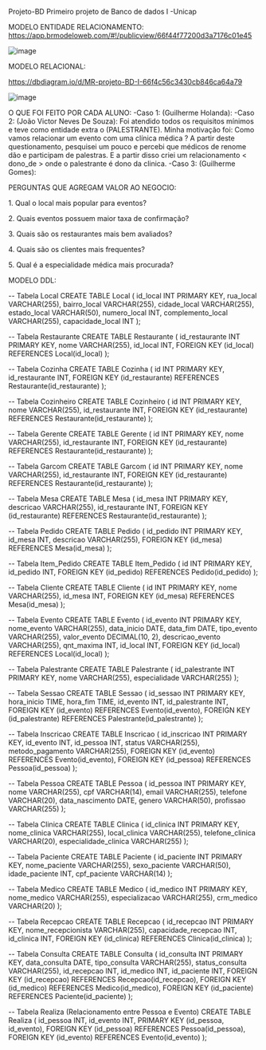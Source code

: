 Projeto-BD
Primeiro projeto de Banco de dados I -Unicap

MODELO ENTIDADE RELACIONAMENTO: 
https://app.brmodeloweb.com/#!/publicview/66f44f77200d3a7176c01e45

![image](https://github.com/user-attachments/assets/3849f5ce-c2d8-4d38-bfaa-433ccbaa92dd)


MODELO RELACIONAL: 

https://dbdiagram.io/d/MR-projeto-BD-I-66f4c56c3430cb846ca64a79

![image](https://github.com/user-attachments/assets/f0c9e259-ed99-4e60-90d5-08c606b503b7)

O QUE FOI FEITO POR CADA ALUNO: 
-Caso 1: (Guilherme Holanda):
-Caso 2: (João Victor Neves De Souza): Foi atendido todos os requisitos mínimos e teve como entidade extra o (PALESTRANTE). 
Minha motivação foi: Como vamos relacionar um evento com uma clínica médica ? 
A partir deste questionamento, pesquisei um pouco e percebi que médicos de renome dão e participam de palestras. 
E a partir disso criei um relacionamento < dono_de > onde o palestrante é dono da clinica. 
-Caso 3: (Guilherme Gomes):







PERGUNTAS QUE AGREGAM VALOR AO NEGOCIO:

1.⁠ ⁠Qual o local mais popular para eventos?

2.⁠ ⁠Quais eventos possuem maior taxa de confirmação?

3.⁠ ⁠Quais são os restaurantes mais bem avaliados?

4.⁠ ⁠Quais são os clientes mais frequentes?

5.⁠ ⁠Qual é a especialidade médica mais procurada?


MODELO DDL: 

-- Tabela Local
CREATE TABLE Local (
    id_local INT PRIMARY KEY,
    rua_local VARCHAR(255),
    bairro_local VARCHAR(255),
    cidade_local VARCHAR(255),
    estado_local VARCHAR(50),
    numero_local INT,
    complemento_local VARCHAR(255),
    capacidade_local INT
);

-- Tabela Restaurante
CREATE TABLE Restaurante (
    id_restaurante INT PRIMARY KEY,
    nome VARCHAR(255),
    id_local INT,
    FOREIGN KEY (id_local) REFERENCES Local(id_local)
);

-- Tabela Cozinha
CREATE TABLE Cozinha (
    id INT PRIMARY KEY,
    id_restaurante INT,
    FOREIGN KEY (id_restaurante) REFERENCES Restaurante(id_restaurante)
);

-- Tabela Cozinheiro
CREATE TABLE Cozinheiro (
    id INT PRIMARY KEY,
    nome VARCHAR(255),
    id_restaurante INT,
    FOREIGN KEY (id_restaurante) REFERENCES Restaurante(id_restaurante)
);

-- Tabela Gerente
CREATE TABLE Gerente (
    id INT PRIMARY KEY,
    nome VARCHAR(255),
    id_restaurante INT,
    FOREIGN KEY (id_restaurante) REFERENCES Restaurante(id_restaurante)
);

-- Tabela Garcom
CREATE TABLE Garcom (
    id INT PRIMARY KEY,
    nome VARCHAR(255),
    id_restaurante INT,
    FOREIGN KEY (id_restaurante) REFERENCES Restaurante(id_restaurante)
);

-- Tabela Mesa
CREATE TABLE Mesa (
    id_mesa INT PRIMARY KEY,
    descricao VARCHAR(255),
    id_restaurante INT,
    FOREIGN KEY (id_restaurante) REFERENCES Restaurante(id_restaurante)
);

-- Tabela Pedido
CREATE TABLE Pedido (
    id_pedido INT PRIMARY KEY,
    id_mesa INT,
    descricao VARCHAR(255),
    FOREIGN KEY (id_mesa) REFERENCES Mesa(id_mesa)
);

-- Tabela Item_Pedido
CREATE TABLE Item_Pedido (
    id INT PRIMARY KEY,
    id_pedido INT,
    FOREIGN KEY (id_pedido) REFERENCES Pedido(id_pedido)
);

-- Tabela Cliente
CREATE TABLE Cliente (
    id INT PRIMARY KEY,
    nome VARCHAR(255),
    id_mesa INT,
    FOREIGN KEY (id_mesa) REFERENCES Mesa(id_mesa)
);

-- Tabela Evento
CREATE TABLE Evento (
    id_evento INT PRIMARY KEY,
    nome_evento VARCHAR(255),
    data_inicio DATE,
    data_fim DATE,
    tipo_evento VARCHAR(255),
    valor_evento DECIMAL(10, 2),
    descricao_evento VARCHAR(255),
    qnt_maxima INT,
    id_local INT,
    FOREIGN KEY (id_local) REFERENCES Local(id_local)
);

-- Tabela Palestrante
CREATE TABLE Palestrante (
    id_palestrante INT PRIMARY KEY,
    nome VARCHAR(255),
    especialidade VARCHAR(255)
);

-- Tabela Sessao
CREATE TABLE Sessao (
    id_sessao INT PRIMARY KEY,
    hora_inicio TIME,
    hora_fim TIME,
    id_evento INT,
    id_palestrante INT,
    FOREIGN KEY (id_evento) REFERENCES Evento(id_evento),
    FOREIGN KEY (id_palestrante) REFERENCES Palestrante(id_palestrante)
);

-- Tabela Inscricao
CREATE TABLE Inscricao (
    id_inscricao INT PRIMARY KEY,
    id_evento INT,
    id_pessoa INT,
    status VARCHAR(255),
    metodo_pagamento VARCHAR(255),
    FOREIGN KEY (id_evento) REFERENCES Evento(id_evento),
    FOREIGN KEY (id_pessoa) REFERENCES Pessoa(id_pessoa)
);

-- Tabela Pessoa
CREATE TABLE Pessoa (
    id_pessoa INT PRIMARY KEY,
    nome VARCHAR(255),
    cpf VARCHAR(14),
    email VARCHAR(255),
    telefone VARCHAR(20),
    data_nascimento DATE,
    genero VARCHAR(50),
    profissao VARCHAR(255)
);

-- Tabela Clinica
CREATE TABLE Clinica (
    id_clinica INT PRIMARY KEY,
    nome_clinica VARCHAR(255),
    local_clinica VARCHAR(255),
    telefone_clinica VARCHAR(20),
    especialidade_clinica VARCHAR(255)
);

-- Tabela Paciente
CREATE TABLE Paciente (
    id_paciente INT PRIMARY KEY,
    nome_paciente VARCHAR(255),
    sexo_paciente VARCHAR(50),
    idade_paciente INT,
    cpf_paciente VARCHAR(14)
);

-- Tabela Medico
CREATE TABLE Medico (
    id_medico INT PRIMARY KEY,
    nome_medico VARCHAR(255),
    especializacao VARCHAR(255),
    crm_medico VARCHAR(20)
);



-- Tabela Recepcao
CREATE TABLE Recepcao (
    id_recepcao INT PRIMARY KEY,
    nome_recepcionista VARCHAR(255),
    capacidade_recepcao INT,
    id_clinica INT,
    FOREIGN KEY (id_clinica) REFERENCES Clinica(id_clinica)
);

-- Tabela Consulta
CREATE TABLE Consulta (
    id_consulta INT PRIMARY KEY,
    data_consulta DATE,
    tipo_consulta VARCHAR(255),
    status_consulta VARCHAR(255),
    id_recepcao INT,
    id_medico INT,
    id_paciente INT,
    FOREIGN KEY (id_recepcao) REFERENCES Recepcao(id_recepcao),
    FOREIGN KEY (id_medico) REFERENCES Medico(id_medico),
    FOREIGN KEY (id_paciente) REFERENCES Paciente(id_paciente)
);

-- Tabela Realiza (Relacionamento entre Pessoa e Evento)
CREATE TABLE Realiza (
    id_pessoa INT,
    id_evento INT,
    PRIMARY KEY (id_pessoa, id_evento),
    FOREIGN KEY (id_pessoa) REFERENCES Pessoa(id_pessoa),
    FOREIGN KEY (id_evento) REFERENCES Evento(id_evento)
);

